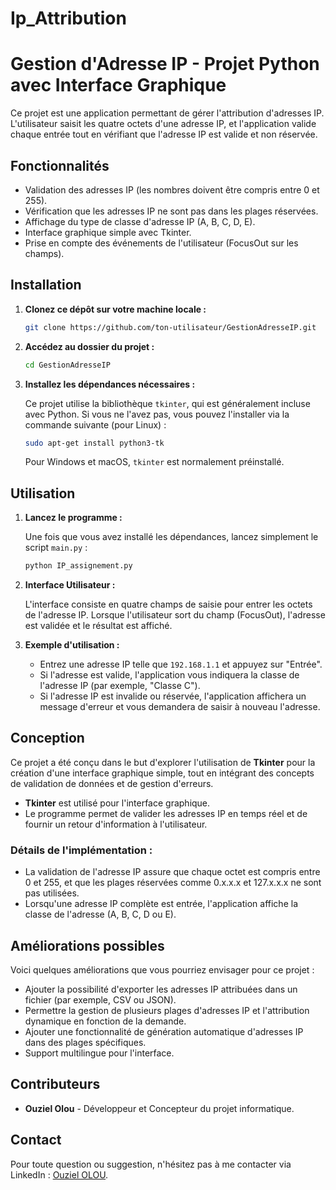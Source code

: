 # Ip_Attribution
# Gestion d'Adresse IP - Projet Python avec Interface Graphique

Ce projet est une application permettant de gérer l'attribution d'adresses IP. L'utilisateur saisit les quatre octets d'une adresse IP, et l'application valide chaque entrée tout en vérifiant que l'adresse IP est valide et non réservée.

## Fonctionnalités

- Validation des adresses IP (les nombres doivent être compris entre 0 et 255).
- Vérification que les adresses IP ne sont pas dans les plages réservées.
- Affichage du type de classe d'adresse IP (A, B, C, D, E).
- Interface graphique simple avec Tkinter.
- Prise en compte des événements de l'utilisateur (FocusOut sur les champs).

## Installation

1. **Clonez ce dépôt sur votre machine locale :**

    ```bash
    git clone https://github.com/ton-utilisateur/GestionAdresseIP.git
    ```

2. **Accédez au dossier du projet :**

    ```bash
    cd GestionAdresseIP
    ```

3. **Installez les dépendances nécessaires :**
    
    Ce projet utilise la bibliothèque `tkinter`, qui est généralement incluse avec Python. Si vous ne l'avez pas, vous pouvez l'installer via la commande suivante (pour Linux) :

    ```bash
    sudo apt-get install python3-tk
    ```

    Pour Windows et macOS, `tkinter` est normalement préinstallé.

## Utilisation

1. **Lancez le programme :**

    Une fois que vous avez installé les dépendances, lancez simplement le script `main.py` :

    ```bash
    python IP_assignement.py
    ```

2. **Interface Utilisateur :**

    L'interface consiste en quatre champs de saisie pour entrer les octets de l'adresse IP. Lorsque l'utilisateur sort du champ (FocusOut), l'adresse est validée et le résultat est affiché.

3. **Exemple d'utilisation :**

    - Entrez une adresse IP telle que `192.168.1.1` et appuyez sur "Entrée".
    - Si l'adresse est valide, l'application vous indiquera la classe de l'adresse IP (par exemple, "Classe C").
    - Si l'adresse IP est invalide ou réservée, l'application affichera un message d'erreur et vous demandera de saisir à nouveau l'adresse.

## Conception

Ce projet a été conçu dans le but d'explorer l'utilisation de **Tkinter** pour la création d'une interface graphique simple, tout en intégrant des concepts de validation de données et de gestion d'erreurs.

- **Tkinter** est utilisé pour l'interface graphique.
- Le programme permet de valider les adresses IP en temps réel et de fournir un retour d'information à l'utilisateur.

### Détails de l'implémentation :

- La validation de l'adresse IP assure que chaque octet est compris entre 0 et 255, et que les plages réservées comme 0.x.x.x et 127.x.x.x ne sont pas utilisées.
- Lorsqu'une adresse IP complète est entrée, l'application affiche la classe de l'adresse (A, B, C, D ou E).

## Améliorations possibles

Voici quelques améliorations que vous pourriez envisager pour ce projet :

- Ajouter la possibilité d'exporter les adresses IP attribuées dans un fichier (par exemple, CSV ou JSON).
- Permettre la gestion de plusieurs plages d'adresses IP et l'attribution dynamique en fonction de la demande.
- Ajouter une fonctionnalité de génération automatique d'adresses IP dans des plages spécifiques.
- Support multilingue pour l'interface.

## Contributeurs

- **Ouziel Olou** - Développeur et Concepteur du projet informatique.

## Contact

Pour toute question ou suggestion, n'hésitez pas à me contacter via LinkedIn : [Ouziel OLOU]([https://www.linkedin.com/in/ton-profile](https://www.linkedin.com/in/ouziel-olou-a41727286/)).
